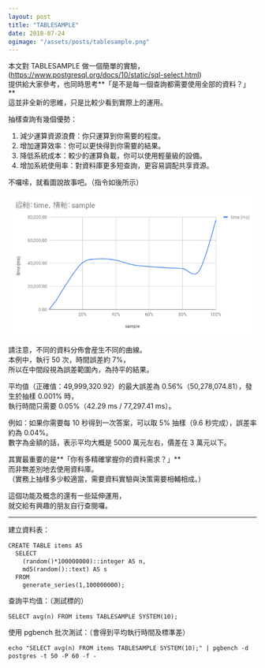 ```yaml
---
layout: post
title: "TABLESAMPLE"
date: 2018-07-24
ogimage: "/assets/posts/tablesample.png"
---
```


本文對 TABLESAMPLE 做一個簡單的實驗，<br/>
(https://www.postgresql.org/docs/10/static/sql-select.html)<br/>
提供給大家參考，也同時思考**「是不是每一個查詢都需要使用全部的資料？」**<br/>
這並非全新的思維，只是比較少看到實際上的運用。

抽樣查詢有幾個優勢：<br/>
1. 減少運算資源浪費：你只運算到你需要的程度。
2. 增加運算效率：你可以更快得到你需要的結果。
3. 降低系統成本：較少的運算負載，你可以使用輕量級的設備。
4. 增加系統使用率：對資料庫更多短查詢，更容易調配共享資源。

不囉嗦，就看圖說故事吧。（指令如後所示）

![](/assets/posts/tablesample.png)

請注意，不同的資料分佈會産生不同的曲線。<br/>
本例中，執行 50 次，時間誤差約 7%，<br/>
所以在中間段視為誤差範圍內，為持平的結果。

平均值（正確值：49,999,320.92）的最大誤差為 0.56%（50,278,074.81），發生於抽樣 0.001% 時，<br/>
執行時間只需要 0.05%（42.29 ms / 77,297.41 ms）。

例如：如果你需要每 10 秒得到一次答案，可以取 5% 抽樣（9.6 秒完成），誤差率約為 0.04%。<br/>
數字為金額的話，表示平均大概是 5000 萬元左右，價差在 3 萬元以下。

其實最重要的是**「你有多精確掌握你的資料需求？」**<br/>
而非無差別地去使用資料庫。<br/>
（實務上抽樣多少較適當，需要資料實驗與決策需要相輔相成。）

這個功能及概念的還有一些延伸運用，<br/>
就交給有興趣的朋友自行查閱囉。

---

建立資料表：
```
CREATE TABLE items AS
  SELECT
    (random()*100000000)::integer AS n,
    md5(random()::text) AS s
  FROM
    generate_series(1,100000000);
```

查詢平均值：（測試標的）
```
SELECT avg(n) FROM items TABLESAMPLE SYSTEM(10);
```

使用 pgbench 批次測試：（會得到平均執行時間及標準差）
```
echo "SELECT avg(n) FROM items TABLESAMPLE SYSTEM(10);" | pgbench -d postgres -t 50 -P 60 -f -
```
